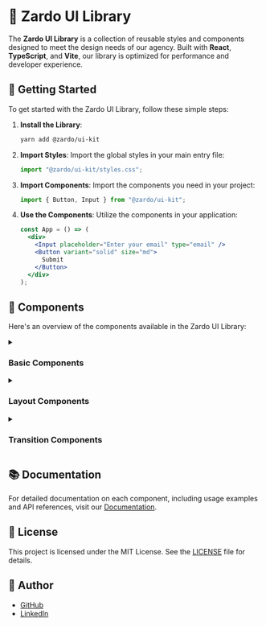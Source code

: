 # 🎨 Zardo UI Library

The **Zardo UI Library** is a collection of reusable styles and components designed to meet the design needs of our agency. Built with **React**, **TypeScript**, and **Vite**, our library is optimized for performance and developer experience.

## 🚀 Getting Started

To get started with the Zardo UI Library, follow these simple steps:

1. **Install the Library**:

   ```bash
   yarn add @zardo/ui-kit
   ```

2. **Import Styles**:
   Import the global styles in your main entry file:

   ```javascript
   import "@zardo/ui-kit/styles.css";
   ```

3. **Import Components**:
   Import the components you need in your project:

   ```javascript
   import { Button, Input } from "@zardo/ui-kit";
   ```

4. **Use the Components**:
   Utilize the components in your application:
   ```jsx
   const App = () => (
     <div>
       <Input placeholder="Enter your email" type="email" />
       <Button variant="solid" size="md">
         Submit
       </Button>
     </div>
   );
   ```

## 🎨 Components

Here's an overview of the components available in the Zardo UI Library:

<details>
<summary><h3>Basic Components</h3></summary>

- **Button**: A versatile button component with various styles and sizes.
- **Input**: A customizable input field for capturing user data.

</details>

<details>
<summary><h3>Layout Components</h3></summary>

- **Header**: A component for the top navigation or branding.
- **Footer**: A component for the bottom of your application.
- **Slogan**: A component for displaying catchy phrases or taglines.

</details>

<details>
<summary><h3>Transition Components</h3></summary>

- **Section Transition**: A component for smooth transitions between sections.
- **Loading Screen**: A component to indicate loading states in your application.

</details>

## 📚 Documentation

For detailed documentation on each component, including usage examples and API references, visit our [Documentation](https://www.npmjs.com/package/@zardo/ui-kit).

## 📄 License

This project is licensed under the MIT License. See the [LICENSE](LICENSE) file for details.

## 👤 Author

- [GitHub](https://github.com/ericzardo)
- [LinkedIn](https://www.linkedin.com/in/eric-zardo-a53630228/)
